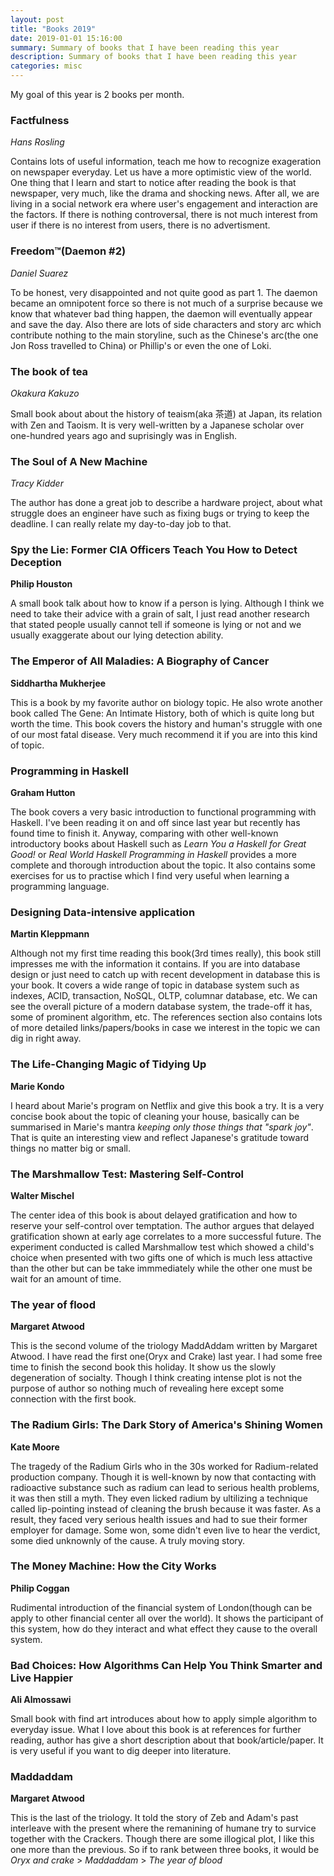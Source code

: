 ```yaml
---
layout: post
title: "Books 2019"
date: 2019-01-01 15:16:00
summary: Summary of books that I have been reading this year
description: Summary of books that I have been reading this year
categories: misc
---
```


My goal of this year is 2 books per month.

### Factfulness
*Hans Rosling*

Contains lots of useful information, teach me how to recognize exageration on newspaper everyday. 
Let us have a more optimistic view of the world. 
One thing that I learn and start to notice after reading the book is that newspaper, very much, like the drama and shocking news. 
After all, we are living in a social network era where user's engagement and interaction are the factors. 
If there is nothing controversal, there is not much interest from user if there is no interest from users, there is no advertisment.

### Freedom™(Daemon #2)
*Daniel Suarez*

To be honest, very disappointed and not quite good as part 1. 
The daemon became an omnipotent force so there is not much of a surprise because we know that whatever bad thing happen, the daemon will eventually appear and save the day. 
Also there are lots of side characters and story arc which contribute nothing to the main storyline, such as the Chinese's arc(the one Jon Ross travelled to China) or Phillip's or even the one of Loki.

### The book of tea
*Okakura Kakuzo*

Small book about about the history of teaism(aka 茶道) at Japan, its relation with Zen and Taoism.
It is very well-written by a Japanese scholar over one-hundred years ago and suprisingly was in English.

### The Soul of A New Machine
*Tracy Kidder*

The author has done a great job to describe a hardware project, about what struggle does an engineer have such as fixing bugs or trying to keep the deadline.
I can really relate my day-to-day job to that.

### Spy the Lie: Former CIA Officers Teach You How to Detect Deception
**Philip Houston**

A small book talk about how to know if a person is lying. Although I think we need to take their advice with a grain of salt, I just read another research that stated people usually cannot tell if someone is lying or not and we usually exaggerate about our lying detection ability.

### The Emperor of All Maladies: A Biography of Cancer
**Siddhartha Mukherjee**

This is a book by my favorite author on biology topic. He also wrote another book called The Gene: An Intimate History, both of which is quite long but worth the time. This book covers the history and human's struggle with one of our most fatal disease. Very much recommend it if you are into this kind of topic.

### Programming in Haskell
**Graham Hutton**

The book covers a very basic introduction to functional programming with Haskell. I've been reading it on and off since last year but recently has found time to finish it.
Anyway, comparing with other well-known introductory books about Haskell such as *Learn You a Haskell for Great Good!* or *Real World Haskell* *Programming in Haskell* provides a more complete and thorough introduction about the topic. It also contains some exercises for us to practise which I find very useful when learning a programming language.

### Designing Data-intensive application
**Martin Kleppmann**

Although not my first time reading this book(3rd times really), this book still impresses me with the information it contains. If you are into database design or just need to catch up with recent development in database this is your book. It covers a wide range of topic in database system such as indexes, ACID, transaction, NoSQL, OLTP, columnar database, etc. We can see the overall picture of a modern database system, the trade-off it has, some of prominent algorithm, etc. The references section also contains lots of more detailed links/papers/books in case we interest in the topic we can dig in right away.

### The Life-Changing Magic of Tidying Up
**Marie Kondo**

I heard about Marie's program on Netflix and give this book a try. It is a very concise book about the topic of cleaning your house, basically can be summarised in Marie's mantra *keeping only those things that "spark joy"*. That is quite an interesting view and reflect Japanese's gratitude toward things no matter big or small.

### The Marshmallow Test: Mastering Self-Control
**Walter Mischel**

The center idea of this book is about delayed gratification and how to reserve your self-control over temptation. The author argues that delayed gratification shown at early age correlates to a more successful future. The experiment conducted is called Marshmallow test which showed a child's choice when presented with two gifts one of which is much less attactive than the other but can be take immmediately while the other one must be wait for an amount of time.

### The year of flood
**Margaret Atwood**

This is the second volume of the triology MaddAddam written by Margaret Atwood. I have read the first one(Oryx and Crake) last year. I had some free time to finish the second book this holiday. It show us the slowly degeneration of socialty. Though I think creating intense plot is not the purpose of author so nothing much of revealing here except some connection with the first book.

### The Radium Girls: The Dark Story of America's Shining Women
**Kate Moore**

The tragedy of the Radium Girls who in the 30s worked for Radium-related production company. Though it is well-known by now that contacting with radioactive substance such as radium can lead to serious health problems, it was then still a myth. They even licked radium by ultilizing a technique called lip-pointing instead of cleaning the brush because it was faster. As a result, they faced very serious health issues and had to sue their former employer for damage. Some won, some didn't even live to hear the verdict, some died unknownly of the cause. A truly moving story.

### The Money Machine: How the City Works
**Philip Coggan**

Rudimental introduction of the financial system of London(though can be apply to other financial center all over the world). It shows the participant of this system, how do they interact and what effect they cause to the overall system.

### Bad Choices: How Algorithms Can Help You Think Smarter and Live Happier
**Ali Almossawi**

Small book with find art introduces about how to apply simple algorithm to everyday issue. What I love about this book is at references for further reading, author has give a short description about that book/article/paper. It is very useful if you want to dig deeper into literature.

### Maddaddam
**Margaret Atwood**

This is the last of the triology. It told the story of Zeb and Adam's past interleave with the present where the remanining of humane try to survice together with the Crackers. Though there are some illogical plot, I like this one more than the previous. So if to rank between three books, it would be *Oryx and crake* > *Maddaddam* > *The year of blood*
